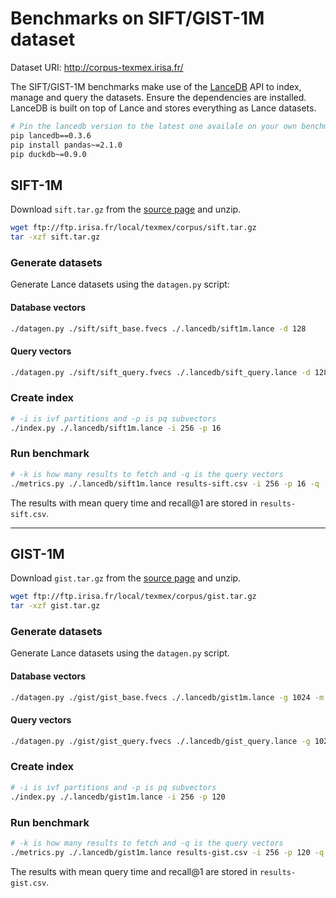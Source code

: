 # Benchmarks on SIFT/GIST-1M dataset

Dataset URI: http://corpus-texmex.irisa.fr/

The SIFT/GIST-1M benchmarks make use of the [LanceDB](https://github.com/lancedb/lancedb) API to index, manage and query the datasets. Ensure the dependencies are installed. LanceDB is built on top of Lance and stores everything as Lance datasets.

```sh
# Pin the lancedb version to the latest one availale on your own benchmark
pip lancedb==0.3.6
pip install pandas~=2.1.0
pip duckdb~=0.9.0
```

## SIFT-1M

Download `sift.tar.gz` from the [source page](http://corpus-texmex.irisa.fr/) and unzip.

```sh
wget ftp://ftp.irisa.fr/local/texmex/corpus/sift.tar.gz
tar -xzf sift.tar.gz
```

### Generate datasets

Generate Lance datasets using the `datagen.py` script:

#### Database vectors

```sh
./datagen.py ./sift/sift_base.fvecs ./.lancedb/sift1m.lance -d 128
```

#### Query vectors

```sh
./datagen.py ./sift/sift_query.fvecs ./.lancedb/sift_query.lance -d 128 -n 1000
```

### Create index

```sh
# -i is ivf partitions and -p is pq subvectors
./index.py ./.lancedb/sift1m.lance -i 256 -p 16
```

### Run benchmark

```sh
# -k is how many results to fetch and -q is the query vectors
./metrics.py ./.lancedb/sift1m.lance results-sift.csv -i 256 -p 16 -q ./.lancedb/sift_query.lance -k 1
```

The results with mean query time and recall@1 are stored in `results-sift.csv`.

---

## GIST-1M

Download `gist.tar.gz` from the [source page](http://corpus-texmex.irisa.fr/) and unzip.

```sh
wget ftp://ftp.irisa.fr/local/texmex/corpus/gist.tar.gz
tar -xzf gist.tar.gz
```

### Generate datasets

Generate Lance datasets using the `datagen.py` script.

#### Database vectors

```sh
./datagen.py ./gist/gist_base.fvecs ./.lancedb/gist1m.lance -g 1024 -m 50000 -d 960
```

#### Query vectors

```sh
./datagen.py ./gist/gist_query.fvecs ./.lancedb/gist_query.lance -g 1024 -m 50000 -d 960 -n 1000
```

### Create index

```sh
# -i is ivf partitions and -p is pq subvectors
./index.py ./.lancedb/gist1m.lance -i 256 -p 120
```

### Run benchmark

```sh
# -k is how many results to fetch and -q is the query vectors
./metrics.py ./.lancedb/gist1m.lance results-gist.csv -i 256 -p 120 -q ./.lancedb/gist_query.lance -k 1
```

The results with mean query time and recall@1 are stored in `results-gist.csv`.
